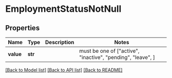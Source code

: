 # EmploymentStatusNotNull


## Properties
Name | Type | Description | Notes
------------ | ------------- | ------------- | -------------
**value** | **str** |  |  must be one of ["active", "inactive", "pending", "leave", ]

[[Back to Model list]](../README.md#documentation-for-models) [[Back to API list]](../README.md#documentation-for-api-endpoints) [[Back to README]](../README.md)


